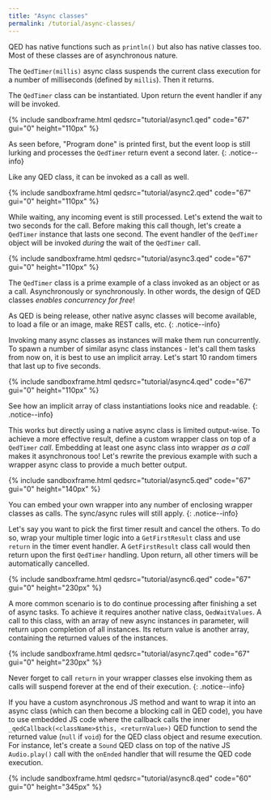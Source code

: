 ```yaml
---
title: "Async classes"
permalink: /tutorial/async-classes/
---
```


QED has native functions such as `println()` but also has native classes too. Most of these classes are of asynchronous nature.

The `QedTimer(millis)` async class suspends the current class execution for a number of milliseconds (defined by `millis`). Then it returns.

The `QedTimer` class can be instantiated. Upon return the event handler if any will be invoked.

{% include sandboxframe.html qedsrc="tutorial/async1.qed" code="67" gui="0" height="110px" %}

As seen before, "Program done" is printed first, but the event loop is still lurking and processes the `QedTimer` return event a second later.
{: .notice--info}

Like any QED class, it can be invoked as a call as well.

{% include sandboxframe.html qedsrc="tutorial/async2.qed" code="67" gui="0" height="110px" %}

While waiting, any incoming event is still processed. Let's extend the wait to two seconds for the call. Before making this call though, let's create a `QedTimer` instance that lasts one second. The event handler of the `QedTimer` object will be invoked *during* the wait of the `QedTimer` call.

{% include sandboxframe.html qedsrc="tutorial/async3.qed" code="67" gui="0" height="110px" %}

The `QedTimer` class is a prime example of a class invoked as an object or as a call. Asynchronously or synchronously. In other words, the design of QED classes *enables concurrency for free*!

As QED is being release, other native async classes will become available, to load a file or an image, make REST calls, etc.
{: .notice--info}

Invoking many async classes as instances will make them run concurrently. To spawn a number of similar async class instances - let's call them tasks from now on, it is best to use an implicit array. Let's start 10 random timers that last up to five seconds.

{% include sandboxframe.html qedsrc="tutorial/async4.qed" code="67" gui="0" height="110px" %}

See how an implicit array of class instantiations looks nice and readable.
{: .notice--info}

This works but directly using a native async class is limited output-wise. To achieve a more effective result, define a custom wrapper class on top of a `QedTimer` *call*. Embedding at least one async class into wrapper *as a call* makes it asynchronous too! Let's rewrite the previous example with such a wrapper async class to provide a much better output.

{% include sandboxframe.html qedsrc="tutorial/async5.qed" code="67" gui="0" height="140px" %}

You can embed your own wrapper into any number of enclosing wrapper classes as calls. The sync/async rules will still apply.
{: .notice--info}

Let's say you want to pick the first timer result and cancel the others. To do so, wrap your multiple timer logic into a `GetFirstResult` class and use `return` in the timer event handler. A `GetFirstResult` class call would then return upon the first `QedTimer` handling. Upon return, all other timers will be automatically cancelled.

{% include sandboxframe.html qedsrc="tutorial/async6.qed" code="67" gui="0" height="230px" %}

A more common scenario is to do continue processing after finishing a set of async tasks. To achieve it requires another native class, `QedWaitValues`. A call to this class, with an array of new async instances in parameter, will return upon completion of all instances. Its return value is another array, containing the returned values of the instances.

{% include sandboxframe.html qedsrc="tutorial/async7.qed" code="67" gui="0" height="230px" %}

Never forget to call `return` in your wrapper classes else invoking them as calls will suspend forever at the end of their execution.
{: .notice--info}

If you have a custom asynchronous JS method and want to wrap it into an async class (which can then become a blocking call in QED code), you have to use embedded JS code where the callback calls the inner `_qedCallback(<className>$this, <returnValue>)` QED function to send the returned value (`null` if `void`) for the QED class object and resume execution. For instance, let's create a `Sound` QED class on top of the native JS `Audio.play()` call with the `onEnded` handler that will resume the QED code execution.

{% include sandboxframe.html qedsrc="tutorial/async8.qed" code="60" gui="0" height="345px" %}
